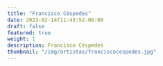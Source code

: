 ```yaml
---
title: "Francisco Céspedes"
date: 2023-02-14T11:43:52-06:00
draft: false
featured: true
weight: 1
description: Francisco Céspedes
thumbnail: "/img/artistas/franciscocespedes.jpg"
---
```

